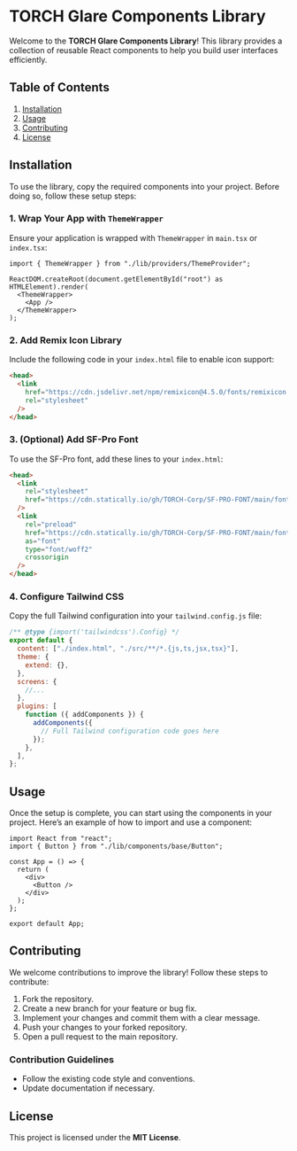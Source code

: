# TORCH Glare Components Library

Welcome to the **TORCH Glare Components Library**! This library provides a collection of reusable React components to help you build user interfaces efficiently.

## Table of Contents

1. [Installation](#installation)
2. [Usage](#usage)
3. [Contributing](#contributing)
4. [License](#license)

## Installation

To use the library, copy the required components into your project. Before doing so, follow these setup steps:

### 1. Wrap Your App with `ThemeWrapper`

Ensure your application is wrapped with `ThemeWrapper` in `main.tsx` or `index.tsx`:

```tsx
import { ThemeWrapper } from "./lib/providers/ThemeProvider";

ReactDOM.createRoot(document.getElementById("root") as HTMLElement).render(
  <ThemeWrapper>
    <App />
  </ThemeWrapper>
);
```

### 2. Add Remix Icon Library

Include the following code in your `index.html` file to enable icon support:

```html
<head>
  <link
    href="https://cdn.jsdelivr.net/npm/remixicon@4.5.0/fonts/remixicon.css"
    rel="stylesheet"
  />
</head>
```

### 3. (Optional) Add SF-Pro Font

To use the SF-Pro font, add these lines to your `index.html`:

```html
<head>
  <link
    rel="stylesheet"
    href="https://cdn.statically.io/gh/TORCH-Corp/SF-PRO-FONT/main/font/fonts.css"
  />
  <link
    rel="preload"
    href="https://cdn.statically.io/gh/TORCH-Corp/SF-PRO-FONT/main/font/SF-Pro.woff2"
    as="font"
    type="font/woff2"
    crossorigin
  />
</head>
```

### 4. Configure Tailwind CSS

Copy the full Tailwind configuration into your `tailwind.config.js` file:

```js
/** @type {import('tailwindcss').Config} */
export default {
  content: ["./index.html", "./src/**/*.{js,ts,jsx,tsx}"],
  theme: {
    extend: {},
  },
  screens: {
    //...
  },
  plugins: [
    function ({ addComponents }) {
      addComponents({
        // Full Tailwind configuration code goes here
      });
    },
  ],
};
```

## Usage

Once the setup is complete, you can start using the components in your project. Here’s an example of how to import and use a component:

```tsx
import React from "react";
import { Button } from "./lib/components/base/Button";

const App = () => {
  return (
    <div>
      <Button />
    </div>
  );
};

export default App;
```

## Contributing

We welcome contributions to improve the library! Follow these steps to contribute:

1. Fork the repository.
2. Create a new branch for your feature or bug fix.
3. Implement your changes and commit them with a clear message.
4. Push your changes to your forked repository.
5. Open a pull request to the main repository.

### Contribution Guidelines

- Follow the existing code style and conventions.
- Update documentation if necessary.

## License

This project is licensed under the **MIT License**.

